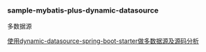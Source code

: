 ### sample-mybatis-plus-dynamic-datasource

多数据源


[使用dynamic-datasource-spring-boot-starter做多数据源及源码分析](https://blog.csdn.net/w57685321/article/details/106823660/)